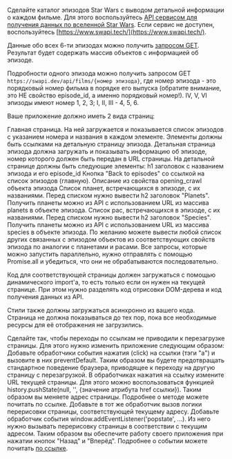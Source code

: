 Сделайте каталог эпизодов Star Wars с выводом детальной информации о каждом фильме. Для этого воспользуйтесь [API сервисом для получения данных по вселенной Star Wars](https://swapi.dev/). Если сервис не доступен, воспользуйтесь [https://www.swapi.tech/](https://www.swapi.tech/).

Данные обо всех 6-ти эпизодах можно получить [запросом GET](https://swapi.dev/api/films/). Результат будет содержать массив объектов с информацией об эпизоде.

Подробности одного эпизода можно получить запросом GET `https://swapi.dev/api/films/{номер эпизода}`, где номер эпизода - это порядковый номер фильма в порядке его выпуска (обратите внимание, это НЕ свойство episode_id, а именно порядковый номер!). IV, V, VI эпизоды имеют номер 1, 2, 3; I, II, III - 4, 5, 6.

Ваше приложение должно иметь 2 вида страниц:

Главная страница. На ней загружается и показывается список эпизодов с указанием номера и названия в каждом элементе. Элементы должны быть ссылками на детальную страницу эпизода.
Детальная страница эпизода должна загружать и показывать информацию об эпизоде, номер которого должен быть передан в URL страницы. На детальной странице должны быть следующие элементы:
h1 заголовок с названием эпизода и его episode_id
Кнопка "Back to episodes" со ссылкой на список эпизодов (главную).
Описание из свойства opening_crawl объекта эпизода
Список планет, встречающихся в эпизоде, с их названиями. Перед списком нужно вывести h2 заголовок "Planets". Получить планеты можно из API с использованием URL из массива planets в объекте эпизода.
Список рас, встречающихся в эпизоде, с их названиями. Перед списком нужно вывести h2 заголовок "Species". Получить планеты можно из API с использованием URL из массива species в объекте эпизода.
По желанию можете вывести любой список других связанных с эпизодом объектов из соответствующих свойств эпизода по аналогии с планетами и расами.
Все запросы, которые можно запустить параллельно, нужно отправлять с помощью Promise.all и убедиться, что они не обрабатываются последовательно.

Код для соответствующей страницы должен загружаться с помощью динамического import'а, то есть только если он нужен на текущей странице. При этом нужно разделять код отрисовки DOM-дерева и код получения данных из API.

Стили также должны загружаться асинхронно из вашего кода. Страница не должна показываться до тех пор, пока все необходимые ресурсы для её отображения не загрузились.

Сделайте так, чтобы переходы по ссылкам не приводили к перезагрузке страницы. Для этого нужно изменить приложение следующим образом:
Добавьте обработчики события нажатия (click) на ссылки (тэги "a") и вызовите в них preventDefault. Таким образом вы будете предотвращать стандартное поведение браузера, приводящее к переходу на другую страницу с перезагрузкой.
В обработчиках нажатия на ссылку измените URL текущей страницы. Для этого можно воспользоваться функцией history.pushState(null, '', {значение атрибута href ссылки}). Таким образом вы меняете адрес страницы. Подробнее о методе можете почитать по ссылке.
Добавьте в тот же обработчик вызов логики перерисовки страницы, соответствующей текущему адресу.
Добавьте обработчик события window.addEventListener('popstate', ...). Из него нужно вызывать перерисовку страницы в соответствии с текущим адресом. Таким образом вы обеспечите работу своего приложения при нажатии кнопок "Назад" и "Вперёд". Подробнее о событии можете почитать [по ссылке](https://developer.mozilla.org/ru/docs/Web/API/Window/popstate_event).
